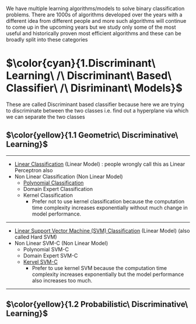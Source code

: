 We have multiple learning algorithms/models to solve binary classification problems. There are 1000s of algorithms developed over the years with a different idea from different people and more such algorithms will continue to come up in the upcoming years but we study only some of the most useful and historically proven most efficient algorithms and these can be broadly split into these categories

# $\color{cyan}{1.Discriminant\ Learning\ /\ Discriminant\ Based\ Classifier\ /\ Disriminant\ Models}$

These are called Discriminant based classifier because here we are trying to discriminate between the two classes i.e. find out a hyperplane via which we can separate the two classes

## $\color{yellow}{1.1 Geometric\ Discriminative\ Learning}$


---



- [Linear Classification](https://khetansarvesh.medium.com/math-behind-linear-classification-62e2a687b7e5) (Linear Model) : people wrongly call this as Linear Perceptron also
- Non Linear Classification (Non Linear Model)
  - [Polynomial Classification](https://www.youtube.com/watch?v=3liCbRZPrZA)
  - Domain Expert Classification
  - Kernel Classification
    - Prefer not to use kernel classification because the computation time complexity increases exponentially without much change in model performance.   



---


- [Linear Support Vector Machine (SVM) Classification](https://levelup.gitconnected.com/support-vector-machine-svm-an-optimisation-mammoth-5daf3bc648ad) (Linear Model) (also called Hard SVM)
- Non Linear SVM-C (Non Linear Model)
  - Polynomial SVM-C
  - Domain Expert SVM-C
  - [Kervel SVM-C](https://github.com/khetansarvesh/Tabular-Cross-Sectional-Modelling/blob/main/modelling/classification/Kernel-SVM.ipynb)
    - Prefer to use kernel SVM because the computation time complexity increases exponentially but the model performance also increases too much.



--- 




## $\color{yellow}{1.2 Probabilistic\ Discriminative\ Learning}$
